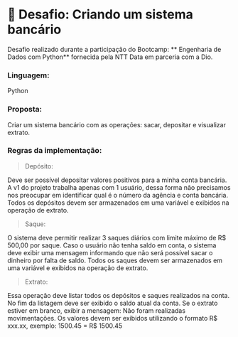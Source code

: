 # 🏦 Desafio: Criando um sistema bancário

Desafio realizado durante a participação do Bootcamp: ** Engenharia de Dados com Python** fornecida pela NTT Data em parceria com a Dio.

### Linguagem:

Python

### Proposta:

Criar um sistema bancário com as operações: sacar, depositar e visualizar extrato.

### Regras da implementação:

> Depósito:

Deve ser possível depositar valores positivos para a minha conta bancária. A v1 do projeto trabalha apenas com 1 usuário, dessa forma não precisamos nos preocupar em identificar qual é o número da agência e conta bancária. Todos os depósitos devem ser armazenados em uma variável e exibidos na operação de extrato.

> Saque:

O sistema deve permitir realizar 3 saques diários com limite máximo de R$ 500,00 por saque. Caso o usuário não tenha saldo em conta, o sistema deve exibir uma mensagem informando que não será possível sacar o dinheiro por falta de saldo. Todos os saques devem ser armazenados em uma variável e exibidos na operação de extrato.

> Extrato:

Essa operação deve listar todos os depósitos e saques realizados na conta. No fim da listagem deve ser exibido o saldo atual da conta. Se o extrato estiver em branco, exibir a mensagem: Não foram realizadas movimentações.
Os valores devem ser exibidos utilizando o formato R$ xxx.xx, exemplo:
1500.45 = R$ 1500.45
